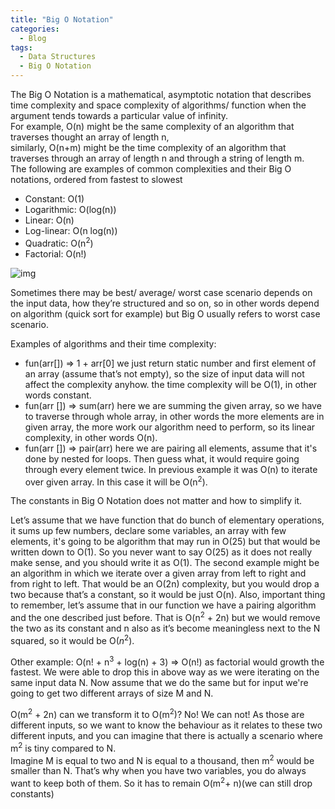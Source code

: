 ```yaml
---
title: "Big O Notation"
categories:
  - Blog
tags:
  - Data Structures
  - Big O Notation
---
```


The Big O Notation is a mathematical, asymptotic notation that describes time complexity and space complexity of algorithms/ function when the argument tends towards a particular value of infinity.<br>
For example, O(n) might be the same complexity of an algorithm that traverses thought an array of length n, <br>similarly, O(n+m) might be the time complexity of an algorithm that traverses through an array of length n and through a string of length m.<br>
The following are examples of common complexities and their Big O notations, ordered from fastest to slowest

- Constant: O(1)
- Logarithmic: O(log(n))
- Linear: O(n)
- Log-linear: O(n log(n))
- Quadratic: O(n<sup>2</sup>)
- Factorial: O(n!)

![img]({{site.url}}/assets/blog_images/2022-08-01-big-o-notation/big-o-notation-complexity-visualization.png)

Sometimes there may be best/ average/ worst case scenario depends on the input data, how they’re structured and so on, so in other words depend on algorithm (quick sort for example) but Big O usually refers to worst case scenario.

Examples of algorithms and their time complexity:

- fun(arr[]) ⇒ 1 + arr\[0]     we just return static number and first element of an array (assume that’s not empty), so the size of input data will not affect the complexity anyhow. the time complexity will be O(1), in other words constant.
- fun(arr []) ⇒ sum(arr)    here we are summing the given array, so we have to traverse through whole array, in other words the more elements are in given array, the more work our algorithm need to perform, so its linear complexity, in other words O(n).
- fun(arr []) ⇒ pair(arr)    here we are pairing all elements, assume that it's done by nested for loops. Then guess what, it would require going through every element twice. In previous example it was O(n) to iterate over given array. In this case it will be O(n<sup>2</sup>).

The constants in Big O Notation does not matter and how to simplify it.


Let’s assume that we have function that do bunch of elementary operations, it sums up few numbers, declare some variables, an array with few elements, it's going to be algorithm that may run in O(25) but that would be written down to O(1). So you never want to say O(25) as it does not really make sense, and you should write it as O(1).
The second example might be an algorithm in which we iterate over a given array from left to right and from right to left.  That would be an O(2n) complexity, but you would drop a two because that’s a constant, so it would be just O(n).
Also, important thing to remember, let’s assume that in our function we have a pairing algorithm and the one described just before. That is O(n<sup>2</sup> + 2n) but we would remove the two as its constant and n also as it’s become meaningless next to the N squared, so it would be O($n^2)$.

Other example: O(n! + n<sup>3</sup> + log(n) + 3)   ⇒   O(n!)   as factorial would growth the fastest.
We were able to drop this in above way as we were iterating on the same input data N.
Now assume that we do the same but for input we're going to get two different arrays of size M and N.

O(m<sup>2</sup> + 2n) can we transform it to O(m<sup>2</sup>)?
No! We can not! As those are different inputs, so we want to know the behaviour as it relates to these two different inputs, and you can imagine that there is actually a scenario where m<sup>2</sup> is tiny compared to N. <br>
Imagine M is equal to two and N is equal to a thousand, then m<sup>2</sup> would be smaller than N. That’s why when you have two variables, you do always want to keep both of them.  So it has to remain O(m<sup>2</sup>+ n)(we can  still drop constants)